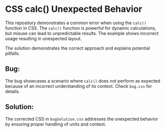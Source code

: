 # CSS calc() Unexpected Behavior

This repository demonstrates a common error when using the `calc()` function in CSS.  The `calc()` function is powerful for dynamic calculations, but misuse can lead to unpredictable results.  The example shows incorrect usage resulting in unexpected layout.

The solution demonstrates the correct approach and explains potential pitfalls.

## Bug:
The bug showcases a scenario where `calc()` does not perform as expected because of an incorrect understanding of its context.  Check `bug.css` for details.

## Solution:
The corrected CSS in `bugSolution.css` addresses the unexpected behavior by ensuring proper handling of units and context. 
